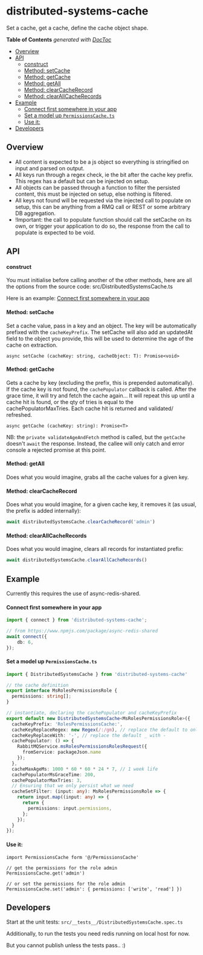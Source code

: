 # distributed-systems-cache

Set a cache, get a cache, define the cache object shape.

<!-- START doctoc generated TOC please keep comment here to allow auto update -->
<!-- DON'T EDIT THIS SECTION, INSTEAD RE-RUN doctoc TO UPDATE -->
**Table of Contents**  *generated with [DocToc](https://github.com/thlorenz/doctoc)*

- [Overview](#overview)
- [API](#api)
    - [construct](#construct)
    - [Method: setCache](#method-setcache)
    - [Method: getCache](#method-getcache)
    - [Method: getAll](#method-getall)
    - [Method: clearCacheRecord](#method-clearcacherecord)
    - [Method: clearAllCacheRecords](#method-clearallcacherecords)
- [Example](#example)
    - [Connect first somewhere in your app](#connect-first-somewhere-in-your-app)
    - [Set a model up `PermissionsCache.ts`](#set-a-model-up-permissionscachets)
    - [Use it:](#use-it)
- [Developers](#developers)

<!-- END doctoc generated TOC please keep comment here to allow auto update -->

## Overview
- All content is expected to be a js object so everything is stringified on input and parsed on output.
- All keys run through a regex check, ie the bit after the cache key prefix. This regex has a default but can be injected on setup.
- All objects can be passed through a function to filter the persisted content, this must be injected on setup, else nothing is filtered.
- All keys not found will be requested via the injected call to populate on setup, this can be anything from a RMQ call or REST or some arbitrary DB aggregation.
- !Important: the call to populate function should call the setCache on its own, or trigger your application to do so, the response from the call to populate is expected to be void.

## API
#### construct
You must initialise before calling another of the other methods, here are all the options from the source code:  src/DistributedSystemsCache.ts

Here is an example: [Connect first somewhere in your app](#connect-first-somewhere-in-your-app)


#### Method: setCache
Set a cache value, pass in a key and an object. The key will be automatically prefixed with the `cacheKeyPrefix`.
The setCache will also add an updatedAt field to the object you provide, this will be used to determine the age of the cache on extraction.
```
async setCache (cacheKey: string, cacheObject: T): Promise<void>
```

#### Method: getCache
Gets a cache by key (excluding the prefix, this is prepended automatically).
If the cache key is not found, the `cachePopulator` callback is called. After the grace time, it will try and fetch the cache again...
It will repeat this up until a cache hit is found, or the qty of tries is equal to the cachePopulatorMaxTries.
Each cache hit is returned and validated/ refreshed.
```
async getCache (cacheKey: string): Promise<T>
```
NB: the `private validateAgeAndFetch` method is called, but the `getCache` doesn't `await` the response. Instead, the callee will only catch and error console a rejected promise at this point.

#### Method: getAll
Does what you would imagine, grabs all the cache values for a given key.

#### Method: clearCacheRecord
Does what you would imagine, for a given cache key, it removes it (as usual, the prefix is added internally):
```typescript
await distributedSystemsCache.clearCacheRecord('admin')
```

#### Method: clearAllCacheRecords
Does what you would imagine, clears all records for instantiated prefix:
```typescript
await distributedSystemsCache.clearAllCacheRecords()
```

## Example

Currently this requires the use of async-redis-shared.

#### Connect first somewhere in your app
```typescript
import { connect } from 'distributed-systems-cache';

// from https://www.npmjs.com/package/async-redis-shared
await connect({
    db: 6,
});
```

#### Set a model up `PermissionsCache.ts`
```typescript
import { DistributedSystemsCache } from 'distributed-systems-cache'

// the cache definition
export interface MsRolesPermissionsRole {
  permissions: string[];
}

// instantiate, declaring the cachePopulator and cacheKeyPrefix
export default new DistributedSystemsCache<MsRolesPermissionsRole>({
  cacheKeyPrefix: 'RolesPermissionsCache:',
  cacheKeyReplaceRegex: new Regex(/:/gm), // replace the default to only replace :
  cacheKeyReplaceWith: '-', // replace the default _ with -
  cachePopulator: () => {
    RabbitMQService.msRolesPermissionsRolesRequest({
      fromService: packageJson.name
    });
  },
  cacheMaxAgeMs: 1000 * 60 * 60 * 24 * 7, // 1 week life
  cachePopulatorMsGraceTime: 200,
  cachePopulatorMaxTries: 3,
  // Ensuring that we only persist what we need
  cacheSetFilter: (input: any): MsRolesPermissionsRole => {
    return input.map((input: any) => {
      return {
        permissions: input.permissions,
      };
    });
  }
});
```

#### Use it:

```
import PermissionsCache form '@/PermissionsCache'

// get the permissions for the role admin
PermissionsCache.get('admin')

// or set the permissions for the role admin
PermissionsCache.set('admin': { permissions: ['write', 'read'] })
```

## Developers

Start at the unit tests:  `src/__tests__/DistributedSystemsCache.spec.ts`

Additionally, to run the tests you need redis running on local host for now. 

But you cannot publish unless the tests pass.. :)